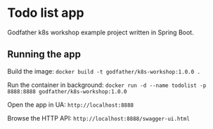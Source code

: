 # Todo list app
Godfather k8s workshop example project written in Spring Boot.

## Running the app
Build the image:
`docker build -t godfather/k8s-workshop:1.0.0 .`

Run the container in background:
`docker run -d --name todolist -p 8888:8888 godfather/k8s-workshop:1.0.0`

Open the app in UA:
`http://localhost:8888`

Browse the HTTP API:
`http://localhost:8888/swagger-ui.html`

